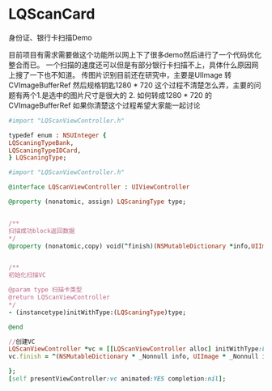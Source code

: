 # LQScanCard
身份证、银行卡扫描Demo

目前项目有需求需要做这个功能所以网上下了很多demo然后进行了一个代码优化整合而已。
一个扫描的速度还可以但是有部分银行卡扫描不上，具体什么原因网上搜了一下也不知道。
传图片识别目前还在研究中，主要是UIImage 转 CVImageBufferRef 然后规格钥匙1280 * 720
这个过程不清楚怎么弄，主要的问题有两个1.是选中的图片尺寸是很大的 2. 如何转成1280 * 720 的CVImageBufferRef
如果你清楚这个过程希望大家能一起讨论
```ruby
#import "LQScanViewController.h"
```
```ruby
typedef enum : NSUInteger {
LQScaningTypeBank, 
LQScaningTypeIDCard,
} LQScaningType;
```
```ruby
#import "LQScanViewController.h"
```
```ruby
@interface LQScanViewController : UIViewController

@property (nonatomic, assign) LQScaningType type;


/**
扫描成功block返回数据
*/
@property (nonatomic,copy) void(^finish)(NSMutableDictionary *info,UIImage *image);


/**
初始化扫描VC

@param type 扫描卡类型
@return LQScanViewController
*/
- (instancetype)initWithType:(LQScaningType)type;

@end
```


```ruby
//创建VC
LQScanViewController *vc = [[LQScanViewController alloc] initWithType:LQScaningTypeIDCard];
vc.finish = ^(NSMutableDictionary * _Nonnull info, UIImage * _Nonnull image) {

};
[self presentViewController:vc animated:YES completion:nil];
```
